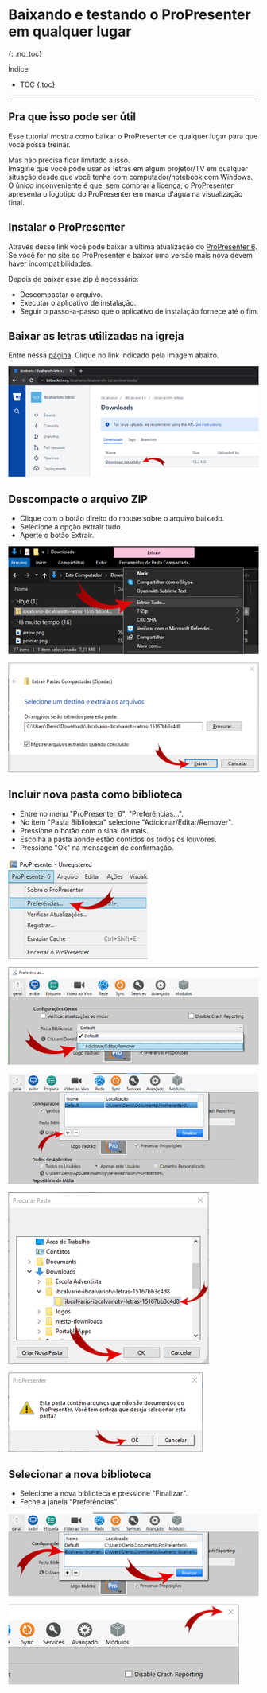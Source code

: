 # Baixando e testando o ProPresenter em qualquer lugar
{: .no_toc}

Índice
* TOC
{:toc}
---

## Pra que isso pode ser útil

Esse tutorial mostra como baixar o ProPresenter de qualquer lugar para que você possa treinar.

Mas não precisa ficar limitado a isso.\
Imagine que você pode usar as letras em algum projetor/TV em qualquer situação desde que você tenha com computador/notebook com Windows.\
O único inconveniente é que, sem comprar a licença, o ProPresenter apresenta o logotipo do ProPresenter em marca d'água na visualização final.

## Instalar o ProPresenter

Através desse link você pode baixar a última atualização do [ProPresenter 6](https://renewedvision.com/downloads/pc/ProPresenter6_Win_6162.zip).\
Se você for no site do ProPresenter e baixar uma versão mais nova devem haver incompatibilidades.

Depois de baixar esse zip é necessário:
- Descompactar o arquivo.
- Executar o aplicativo de instalação.
- Seguir o passo-a-passo que o aplicativo de instalação fornece até o fim.

## Baixar as letras utilizadas na igreja

Entre nessa [página](https://bitbucket.org/ibcalvario/ibcalvariotv-letras/downloads/).
Clique no link indicado pela imagem abaixo.

![Baixar arquivo ZIP com as letras dos louvores](baixar-zip-letras.png)

## Descompacte o arquivo ZIP

- Clique com o botão direito do mouse sobre o arquivo baixado.
- Selecione a opção extrair tudo.
- Aperte o botão Extrair.

![Acionando o menu Extrair Tudo](descompactar-zip-menu-extrair-tudo.png)

![Apertar o botão Extrair](descompactar-zip-botao-extrair.png)

## Incluir nova pasta como biblioteca

- Entre no menu "ProPresenter 6", "Preferências...".
- No item "Pasta Biblioteca" selecione "Adicionar/Editar/Remover".
- Pressione o botão com o sinal de mais.
- Escolha a pasta aonde estão contidos os todos os louvores.
- Pressione "Ok" na mensagem de confirmação.

![Acionar o menu Preferências](menu-preferencias.png)

![Abra o gerenciador de bibliotecas](abrir-gerenciador-bibliotecas.png)

![Crie uma nova biblioteca](criar-nova-biblioteca.png)

![Escolha a pasta aonde estão os louvores](escolher-a-pasta.png)

![Pressione Ok na mensagem de confirmação](confirmar-pasta-propresenter.png)

## Selecionar a nova biblioteca
- Selecione a nova biblioteca e pressione "Finalizar".
- Feche a janela "Preferências".

![Selecione a nova biblioteca e pressione Finalizar](selecionar-nova-biblioteca.png)

![Feche a janela Preferências](fechar-janela-preferencias.png)